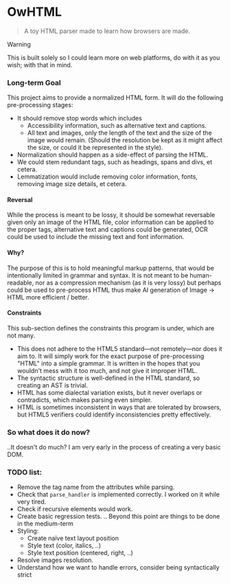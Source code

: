 # OwHTML
> A toy HTML parser made to learn how browsers are made.

> [!WARNING]
> This is built solely so I could learn more on web platforms, do with it as you wish; with that in mind.

### Long-term Goal

This project aims to provide a normalized HTML form. It will do the following pre-processing stages:
- It should remove stop words which includes
  - Accessibility information, such as alternative text and captions.
  - All text and images, only the length of the text and the size of the image would remain. (Should the resolution be kept as it might affect the size, or could it be represented in the style).
- Normalization should happen as a side-effect of parsing the HTML.
- We could stem redundant tags, such as headings, spans and divs, et cetera.
- Lemmatization would include removing color information, fonts, removing image size details, et cetera.

#### Reversal

While the process is meant to be lossy, it should be somewhat reversable given only an image of the HTML file, color information can be applied to the proper tags, alternative text and captions could be generated, OCR could be used to include the missing text and font information.

#### Why?

The purpose of this is to hold meaningful markup patterns, that would be intentionally limited in grammar and syntax. It is not meant to be human-readable, nor as a compression mechanism (as it is very lossy) but perhaps could be used to pre-process HTML thus make AI generation of Image -> HTML more efficient / better.

#### Constraints

This sub-section defines the constraints this program is under, which are not many.
- This does not adhere to the HTML5 standard—not remotely—nor does it aim to. It will simply work for the exact purpose of pre-processing "HTML" into a simple grammar. It is written in the hopes that you wouldn't mess with it too much, and not give it improper HTML.
- The syntactic structure is well-defined in the HTML standard, so creating an AST is trivial.
- HTML has some dialectal variation exists, but it never overlaps or contradicts, which makes parsing even simpler.
- HTML is sometimes inconsistent in ways that are tolerated by browsers, but HTML5 verifiers could identify inconsistencies pretty effectively.

### So what does it do now?

..It doesn't do much? I am very early in the process of creating a very basic DOM.

### TODO list:

- Remove the tag name from the attributes while parsing.
- Check that `parse_handler` is implemented correctly. I worked on it while very tired.
- Check if recursive elements would work.
- Create basic regression tests.
.. Beyond this point are things to be done in the medium-term
- Styling:
  - Create naïve text layout position
  - Style text (color, italics, ..)
  - Style text position (centered, right, ..)
- Resolve images resolution.
- Understand how we want to handle errors, consider being syntactically strict
